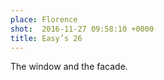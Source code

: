 ```yaml
---
place: Florence
shot:  2016-11-27 09:58:10 +0000
title: Easy’s 26
---
```


The window and the facade.
